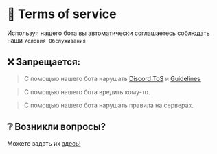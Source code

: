 # 📃 Terms of service

Используя нашего бота вы автоматически соглашаетесь соблюдать наши ` Условия Обслуживания `

## ❌ Запрещается:

>  С помощью нашего бота нарушать [Discord ToS](https://discord.com/terms) и [Guidelines](https://discord.com/guidelines)

> С помощью нашего бота вредить кому-то.

>  С помощью нашего бота нарушать правила на серверах.

## ❔ Возникли вопросы?

Можете задать их [здесь!](https://discord.gg/96F6Vf3ZWR)
